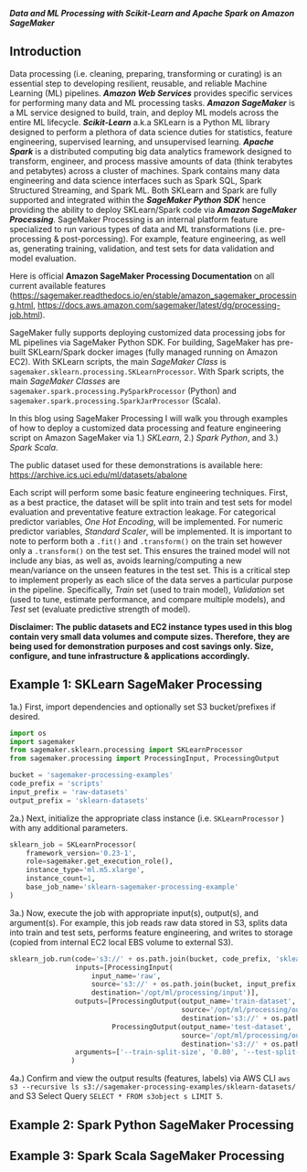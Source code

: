 ***Data and ML Processing with Scikit-Learn and Apache Spark on Amazon SageMaker***

## Introduction

Data processing (i.e. cleaning, preparing, transforming or curating) is an essential step to developing resilient, reusable, and reliable Machine Learning (ML) pipelines.  ***Amazon Web Services*** provides specific services for performing many data and ML processing tasks.  ***Amazon SageMaker*** is a ML service designed to build, train, and deploy ML models across the entire ML lifecycle. ***Scikit-Learn***  a.k.a SKLearn is a Python ML library designed to perform a plethora of data science duties for statistics, feature engineering, supervised learning, and unsupervised learning. ***Apache Spark*** is a distributed computing big data analytics framework designed to transform, engineer, and process massive amounts of data (think terabytes and petabytes) across a cluster of machines.  Spark contains many data engineering and data science interfaces such as Spark SQL, Spark Structured Streaming, and Spark ML.  Both SKLearn and Spark are fully supported and integrated within the ***SageMaker Python SDK*** hence providing the ability to deploy SKLearn/Spark code via ***Amazon SageMaker Processing***.  SageMaker Processing is an internal platform feature specialized to run various types of data and ML transformations (i.e. pre-processing & post-porcessing).  For example, feature engineering, as well as, generating training, validation, and test sets for data validation and model evaluation. 

Here is official **Amazon SageMaker Processing Documentation** on all current available features (https://sagemaker.readthedocs.io/en/stable/amazon_sagemaker_processing.html, https://docs.aws.amazon.com/sagemaker/latest/dg/processing-job.html).

SageMaker fully supports deploying customized data processing jobs for ML pipelines via SageMaker Python SDK.  For building, SageMaker has pre-built SKLearn/Spark docker images (fully managed running on Amazon EC2).  With SKLearn scripts, the main *SageMaker Class* is ```sagemaker.sklearn.processing.SKLearnProcessor```.  With Spark scripts, the main *SageMaker Classes* are ```sagemaker.spark.processing.PySparkProcessor``` (Python) and ```sagemaker.spark.processing.SparkJarProcessor``` (Scala).

In this blog using SageMaker Processing I will walk you through examples of how to deploy a customized data processing and feature engineering script on Amazon SageMaker via 1.) *SKLearn*, 2.) *Spark Python*, and 3.) *Spark Scala*.

The public dataset used for these demonstrations is available here: https://archive.ics.uci.edu/ml/datasets/abalone

Each script will perform some basic feature engineering techniques.  First, as a best practice, the dataset will be split into train and test sets for model evaluation and preventative feature extraction leakage.  For categorical predictor variables, *One Hot Encoding*, will be implemented.  For numeric predictor variables, *Standard Scaler*, will be implemented.  It is important to note to perform both a ```.fit()``` and ```.transform()``` on the train set however only a ```.transform()``` on the test set.  This ensures the trained model will not include any bias, as well as, avoids learning/computing a new mean/variance on the unseen features in the test set.  This is a critical step to implement properly as each slice of the data serves a particular purpose in the pipeline.  Specifically, *Train* set (used to train model), *Validation* set (used to tune, estimate performance, and compare multiple models), and *Test* set (evaluate predictive strength of model).

**Disclaimer: The public datasets and EC2 instance types used in this blog contain very small data volumes and compute sizes.  Therefore, they are being used for demonstration purposes and cost savings only.  Size, configure, and tune infrastructure & applications accordingly.**

## Example 1: SKLearn SageMaker Processing

1a.) First, import dependencies and optionally set S3 bucket/prefixes if desired.

```python
import os
import sagemaker
from sagemaker.sklearn.processing import SKLearnProcessor
from sagemaker.processing import ProcessingInput, ProcessingOutput

bucket = 'sagemaker-processing-examples'
code_prefix = 'scripts'
input_prefix = 'raw-datasets'
output_prefix = 'sklearn-datasets'
```

2a.) Next, initialize the appropriate class instance (i.e. ```SKLearnProcessor``` ) with any additional parameters.

```python
sklearn_job = SKLearnProcessor(
    framework_version='0.23-1',
    role=sagemaker.get_execution_role(),
    instance_type='ml.m5.xlarge',
    instance_count=1,
    base_job_name='sklearn-sagemaker-processing-example'
)
```

3a.) Now, execute the job with appropriate input(s), output(s), and argument(s).  For example, this job reads raw data stored in S3, splits data into train and test sets, performs feature engineering, and writes to storage (copied from internal EC2 local EBS volume to external S3).

```python
sklearn_job.run(code='s3://' + os.path.join(bucket, code_prefix, 'sklearn-processing.py'),
                inputs=[ProcessingInput(
                    input_name='raw',
                    source='s3://' + os.path.join(bucket, input_prefix, 'abalone.csv'),
                    destination='/opt/ml/processing/input')],
                outputs=[ProcessingOutput(output_name='train-dataset',
                                          source='/opt/ml/processing/output/train',
                                          destination='s3://' + os.path.join(bucket, output_prefix, 'train')),
                         ProcessingOutput(output_name='test-dataset',
                                          source='/opt/ml/processing/output/test',
                                          destination='s3://' + os.path.join(bucket, output_prefix, 'test'))],
                arguments=['--train-split-size', '0.80', '--test-split-size', '0.20']
               )
```

4a.) Confirm and view the output results (features, labels) via AWS CLI ```aws s3 --recursive ls s3://sagemaker-processing-examples/sklearn-datasets/``` and S3 Select Query ```SELECT * FROM s3object s LIMIT 5```.



## Example 2: Spark Python SageMaker Processing

## Example 3: Spark Scala SageMaker Processing
